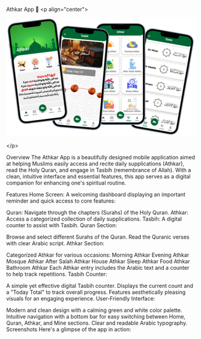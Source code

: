 Athkar App 🤲
&lt;p align="center">


![My Image](athkar/athkar4screens.png)


&lt;/p>

Overview
The Athkar App is a beautifully designed mobile application aimed at helping Muslims easily access and recite daily supplications (Athkar), read the Holy Quran, and engage in Tasbih (remembrance of Allah). With a clean, intuitive interface and essential features, this app serves as a digital companion for enhancing one's spiritual routine.

Features
Home Screen: A welcoming dashboard displaying an important reminder and quick access to core features:

Quran: Navigate through the chapters (Surahs) of the Holy Quran.
Athkar: Access a categorized collection of daily supplications.
Tasbih: A digital counter to assist with Tasbih.
Quran Section:

Browse and select different Surahs of the Quran.
Read the Quranic verses with clear Arabic script.
Athkar Section:

Categorized Athkar for various occasions:
Morning Athkar
Evening Athkar
Mosque Athkar
After Salah Athkar
House Athkar
Sleep Athkar
Food Athkar
Bathroom Athkar
Each Athkar entry includes the Arabic text and a counter to help track repetitions.
Tasbih Counter:

A simple yet effective digital Tasbih counter.
Displays the current count and a "Today Total" to track overall progress.
Features aesthetically pleasing visuals for an engaging experience.
User-Friendly Interface:

Modern and clean design with a calming green and white color palette.
Intuitive navigation with a bottom bar for easy switching between Home, Quran, Athkar, and Mine sections.
Clear and readable Arabic typography.
Screenshots
Here's a glimpse of the app in action:
